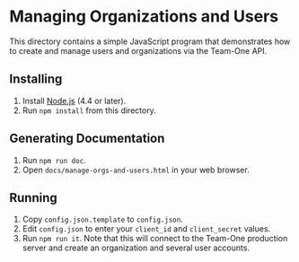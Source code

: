 # Managing Organizations and Users

This directory contains a simple JavaScript program that demonstrates how to create and manage users and organizations via the Team-One API.

## Installing

1. Install [Node.js](https://nodejs.org/) (4.4 or later).
2. Run `npm install` from this directory.

## Generating Documentation

1. Run `npm run doc`.
2. Open `docs/manage-orgs-and-users.html` in your web browser.

## Running

1. Copy `config.json.template` to `config.json`.
2. Edit `config.json` to enter your `client_id` and `client_secret` values.
3. Run `npm run it`. Note that this will connect to the Team-One production server and create an organization and several user accounts.
